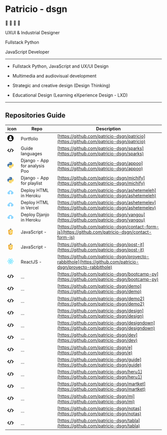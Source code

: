 # Patricio - dsgn

🦊 🚀 💭 👾

UXUI & Industrial Designer

Fullstack Python

JavaScript Developer

---

- Fullstack Python, JavaScript and UX/UI Design

- Multimedia and audiovisual development

- Strategic and creative design (Design Thinking)

- Educational Design (Learning eXperience Design - LXD)

---

## Repositories Guide

| icon | Repo | Description |
| --- | --- | --- |
| ![alt react](./icon/portfolio.png "portfolio") | Portfolio                     | [https://github.com/patricio-dsgn/patricio](https://github.com/patricio-dsgn/patricio) |
| ![alt react](./icon/code.png "languages") | Guide languages               | [https://github.com/patricio-dsgn/sparks](https://github.com/patricio-dsgn/sparks)|
| ![alt react](./icon/python.png "python") | Django - App for analysis Poo | [https://github.com/patricio-dsgn/appoo](https://github.com/patricio-dsgn/appoo) |
| ![alt react](./icon/python.png "python") | Django - App for playlist     | [https://github.com/patricio-dsgn/michify](https://github.com/patricio-dsgn/michify) |
| ![alt react](./icon/deploy.png "deploy") | Deploy HTML in Heroku         | [https://github.com/patricio-dsgn/ashetemeleh](https://github.com/patricio-dsgn/ashetemeleh) |
| ![alt react](./icon/deploy.png "deploy") | Deploy HTML in Vercel         | [https://github.com/patricio-dsgn/ashetemelev](https://github.com/patricio-dsgn/ashetemelev) |
| ![alt react](./icon/deploy.png "deploy") | Deploy Djanjo in Heroku       | [https://github.com/patricio-dsgn/yangou](https://github.com/patricio-dsgn/yangou) |
| ![alt react](./icon/javascript.png "javascript") | JavaScript -                  | [https://github.com/patricio-dsgn/contact-form-js](https://github.com/patricio-dsgn/contact-form-js) |
| ![alt react](./icon/javascript.png "javascript") | JavaScript -                  | [https://github.com/patricio-dsgn/post-it](https://github.com/patricio-dsgn/post-it) |
| ![alt react](./icon/react.png "react") | ReactJS -                     | [https://github.com/patricio-dsgn/proyecto-rabbithole](https://github.com/patricio-dsgn/proyecto-rabbithole) |
| ![alt react](./icon/code.png "code") | ...                           | [https://github.com/patricio-dsgn/bootcamp-py](https://github.com/patricio-dsgn/bootcamp-py) |
| ![alt react](./icon/code.png "code") | ...                           | [https://github.com/patricio-dsgn/demo](https://github.com/patricio-dsgn/demo) |
| ![alt react](./icon/code.png "code") | ...                           | [https://github.com/patricio-dsgn/demo2](https://github.com/patricio-dsgn/demo2) |
| ![alt react](./icon/code.png "code") | ...                           | [https://github.com/patricio-dsgn/design](https://github.com/patricio-dsgn/design) |
| ![alt react](./icon/code.png "code") | ...                           | [https://github.com/patricio-dsgn/designdown](https://github.com/patricio-dsgn/designdown) |
| ![alt react](./icon/code.png "code") | ...                           | [https://github.com/patricio-dsgn/dev](https://github.com/patricio-dsgn/dev) |
| ![alt react](./icon/code.png "code") | ...                           | [https://github.com/patricio-dsgn/e](https://github.com/patricio-dsgn/e) |
| ![alt react](./icon/code.png "code") | ...                           | [https://github.com/patricio-dsgn/guide](https://github.com/patricio-dsgn/guide) |
| ![alt react](./icon/code.png "code") | ...                           | [https://github.com/patricio-dsgn/heru1](https://github.com/patricio-dsgn/heru1) |
| ![alt react](./icon/code.png "code") | ...                           | [https://github.com/patricio-dsgn/martket](https://github.com/patricio-dsgn/martket) |
| ![alt react](./icon/code.png "code") | ...                           | [https://github.com/patricio-dsgn/mi](https://github.com/patricio-dsgn/mi) |
| ![alt react](./icon/code.png "code") | ...                           | [https://github.com/patricio-dsgn/notas](https://github.com/patricio-dsgn/notas)|
| ![alt react](./icon/code.png "code") | ...                           | [https://github.com/patricio-dsgn/tabla](https://github.com/patricio-dsgn/tabla)|

